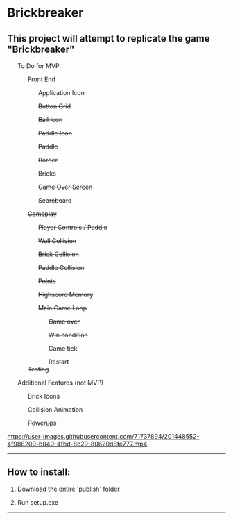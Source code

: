 # Brickbreaker
<html>
  <section>
    <h2>This project will attempt to replicate the game "Brickbreaker"</h2>
  </section>
  <section>
    <ul>To Do for MVP:
      <ul>Front End
        <ul>Application Icon</ul>
        <ul><s>Button Grid</s></ul>
        <ul><s>Ball Icon</s></ul>
        <ul><s>Paddle Icon</s></ul>
        <ul><s>Paddle</s></ul>
        <ul><s>Border</s></ul>
        <ul><s>Bricks</s></ul>
        <ul><s>Game Over Screen</s></ul>
        <ul><s>Scoreboard</s></ul>
      </ul>
      <ul><s>Gameplay</s>
        <ul><s>Player Controls / Paddle</s></ul>
        <ul><s>Wall Collision</s></ul>
        <ul><s>Brick Collision</s></ul>
        <ul><s>Paddle Collision</s></ul>
        <ul><s>Points</s></ul>
        <ul><s>Highscore Memory</s></ul>
        <ul><s>Main Game Loop</s>
        <ul><s>Game over</s></ul>
        <ul><s>Win condition</s></ul>
        <ul><s>Game tick</s></ul>
        <ul><s>Restart</s></ul>
        </ul>
        <s>Testing</s>
        </ul>
        </ul>
        </ul>
        <ul>Additional Features (not MVP)
        <ul>Brick Icons</ul>
        <ul>Collision Animation</ul>
        <ul><s>Powerups</s></ul>
        </ul>
  </section>



https://user-images.githubusercontent.com/71737894/201448552-4f988200-b840-4fbd-8c29-80620d8fe777.mp4

__________________________________________________________________

<H2>How to install:</H2>

1. Download the entire 'publish' folder

2. Run setup.exe

__________________________________________________________________

